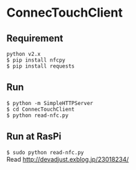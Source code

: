 # ConnecTouchClient
## Requirement
  `python v2.x`  
  `$ pip install nfcpy`  
  `$ pip install requests`
## Run
  ```
  $ python -m SimpleHTTPServer  
  $ cd ConnecTouchClient   
  $ python read-nfc.py
  ```
## Run at RasPi
  `$ sudo python read-nfc.py`  
  Read http://devadjust.exblog.jp/23018234/
